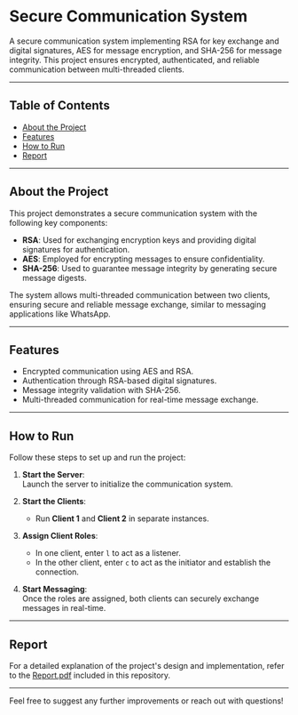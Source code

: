 # Secure Communication System

A secure communication system implementing RSA for key exchange and digital signatures, AES for message encryption, and SHA-256 for message integrity. This project ensures encrypted, authenticated, and reliable communication between multi-threaded clients.

---

## Table of Contents
- [About the Project](#about-the-project)
- [Features](#features)
- [How to Run](#how-to-run)
- [Report](#report)

---

## About the Project

This project demonstrates a secure communication system with the following key components:
- **RSA**: Used for exchanging encryption keys and providing digital signatures for authentication.
- **AES**: Employed for encrypting messages to ensure confidentiality.
- **SHA-256**: Used to guarantee message integrity by generating secure message digests.

The system allows multi-threaded communication between two clients, ensuring secure and reliable message exchange, similar to messaging applications like WhatsApp.

---

## Features
- Encrypted communication using AES and RSA.
- Authentication through RSA-based digital signatures.
- Message integrity validation with SHA-256.
- Multi-threaded communication for real-time message exchange.

---

## How to Run

Follow these steps to set up and run the project:

1. **Start the Server**:  
   Launch the server to initialize the communication system.

2. **Start the Clients**:  
   - Run **Client 1** and **Client 2** in separate instances.

3. **Assign Client Roles**:  
   - In one client, enter `l` to act as a listener.
   - In the other client, enter `c` to act as the initiator and establish the connection.

4. **Start Messaging**:  
   Once the roles are assigned, both clients can securely exchange messages in real-time.

---

## Report

For a detailed explanation of the project's design and implementation, refer to the [Report.pdf](Report.pdf) included in this repository.

---

Feel free to suggest any further improvements or reach out with questions!
